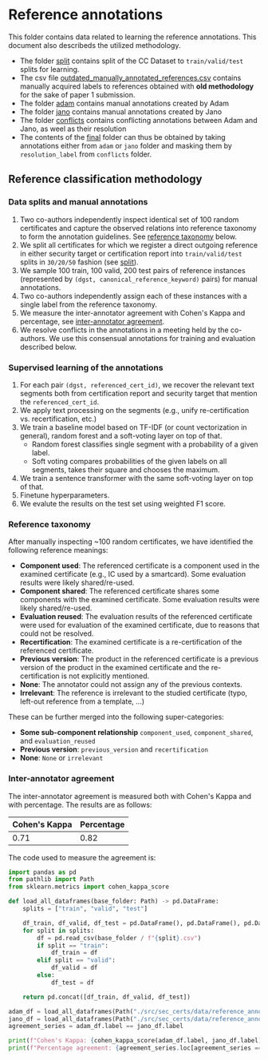 # Reference annotations

This folder contains data related to learning the reference annotations. This document also describeds the utilized methodology.

- The folder [split](split) contains split of the CC Dataset to `train/valid/test` splits for learning.
- The csv file [outdated_manually_annotated_references.csv](./outdated_manually_annotated_references.csv) contains manually acquired labels to references obtained with **old methodology** for the sake of paper 1 submission.
- The folder [adam](adam/) contains manual annotations created by Adam
- The folder [jano](jano/) contains manual annotations created by Jano
- The folder [conflicts](conflicts/) contains conflicting annotations between Adam and Jano, as weel as their resolution
- The contents of the [final](final/) folder can thus be obtained by taking annotations either from `adam` or `jano` folder and masking them by `resolution_label` from `conflicts` folder.

## Reference classification methodology

### Data splits and manual annotations

1. Two co-authors independently inspect identical set of 100 random certificates and capture the observed relations into reference taxonomy to form the annotation guidelines. See [reference taxonomy](#reference-taxonomy) below.
2. We split all certificates for which we register a direct outgoing reference in either security target or certification report into `train/valid/test` splits in `30/20/50` fashion (see [split](split/)).
3. We sample 100 train, 100 valid, 200 test pairs of reference instances (represented by `(dgst, canonical_reference_keyword)` pairs) for manual annotations.
4. Two co-authors independently assign each of these instances with a single label from the reference taxonomy.
5. We measure the inter-annotator agreement with Cohen's Kappa and percentage, see [inter-annotator agreement](#inter-annotator-agreement).
6. We resolve conflicts in the annotations in a meeting held by the co-authors. We use this consensual annotations for training and evaluation described below.

### Supervised learning of the annotations

1. For each pair `(dgst, referenced_cert_id)`, we recover the relevant text segments both from certification report and security target that mention the `referenced_cert_id`.
2. We apply text processing on the segments (e.g., unify re-certification vs. recertification, etc.)
3. We train a baseline model based on TF-IDF (or count vectorization in general), random forest and a soft-voting layer on top of that.
    - Random forest classifies single segment with a probability of a given label.
    - Soft voting compares probabilities of the given labels on all segments, takes their square and chooses the maximum.
4. We train a sentence transformer with the same soft-voting layer on top of that.
5. Finetune hyperparameters.
6. We evalute the results on the test set using weighted F1 score.

### Reference taxonomy

After manually inspecting ~100 random certificates, we have identified the following reference meanings:

- **Component used**: The referenced certificate is a component used in the examined certificate (e.g., IC used by a smartcard). Some evaluation results were likely shared/re-used.
- **Component shared**: The referenced certificate shares some components with the examined certificate. Some evaluation results were likely shared/re-used.
- **Evaluation reused**: The evaluation results of the referenced certificate were used for evaluation of the examined certificate, due to reasons that could not be resolved.
- **Recertification**: The examined certificate is a re-certification of the referenced certificate.
- **Previous version**: The product in the referenced certificate is a previous version of the product in the examined certificate and the re-certification is not explicitly mentioned.
- **None**: The annotator could not assign any of the previous contexts.
- **Irrelevant**: The reference is irrelevant to the studied certificate (typo, left-out reference from a template, ...)

These can be further merged into the following super-categories:

- **Some sub-component relationship** `component_used`, `component_shared`, and `evaluation_reused`
- **Previous version**: `previous_version` and `recertification`
- **None**: `None` or `irrelevant`

###  Inter-annotator agreement

The inter-annotator agreement is measured both with Cohen's Kappa and with percentage. The results are as follows:

| Cohen's Kappa | Percentage |
|---------------|------------|
| 0.71          | 0.82       |

The code used to measure the agreement is:

```python
import pandas as pd
from pathlib import Path
from sklearn.metrics import cohen_kappa_score

def load_all_dataframes(base_folder: Path) -> pd.DataFrame:
    splits = ["train", "valid", "test"]

    df_train, df_valid, df_test = pd.DataFrame(), pd.DataFrame(), pd.DataFrame()
    for split in splits:
        df = pd.read_csv(base_folder / f"{split}.csv")
        if split == "train":
            df_train = df
        elif split == "valid":
            df_valid = df
        else:
            df_test = df

    return pd.concat([df_train, df_valid, df_test])

adam_df = load_all_dataframes(Path("./src/sec_certs/data/reference_annotations/adam"))
jano_df = load_all_dataframes(Path("./src/sec_certs/data/reference_annotations/jano"))
agreement_series = adam_df.label == jano_df.label

print(f"Cohen's Kappa: {cohen_kappa_score(adam_df.label, jano_df.label)}")
print(f"Percentage agreement: {agreement_series.loc[agreement_series == True].count() / agreement_series.count()}")
```
